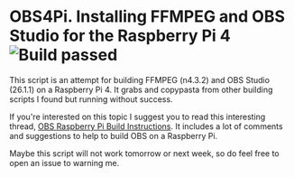 # OBS4Pi. Installing FFMPEG and OBS Studio for the Raspberry Pi 4 ![Build passed](https://img.shields.io/badge/build-passed-green)

This script is an attempt for building FFMPEG (n4.3.2) and OBS Studio (26.1.1) on a Raspberry Pi 4. It grabs and copypasta from other building scripts I found but running without success.

If you're interested on this topic I suggest you to read this interesting thread, [OBS Raspberry Pi Build Instructions](https://obsproject.com/forum/threads/obs-raspberry-pi-build-instructions.115739/). It includes a lot of comments and suggestions to help to build OBS on a Raspberry Pi.

Maybe this script will not work tomorrow or next week, so do feel free to open an issue to warning me.

<!--
## Cygwin + headless Raspberry Pi 4

Additionally you can read some information for running OBS Studio on a headless raspy using cygwin:

https://www.lanoiadimuu.it/2013/04/raspberry-pi-x11-forwarding-with-cygwin/

https://desertbot.io/blog/headless-raspberry-pi-4-lite-remote-desktop-upgrade

## Some minor issues to take care of

Finally, if you're editing this script under dos environment, you'll get this error related to EOL.

https://stackoverflow.com/questions/14219092/bash-script-and-bin-bashm-bad-interpreter-no-such-file-or-directory

sed -i -e 's/\r$//' scriptname.sh

https://emacs.stackexchange.com/questions/5779/how-to-convert-dos-windows-newline-characters-to-unix-format-within-gnu-emacs
-->
